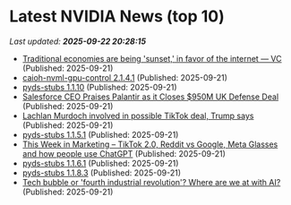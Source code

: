# Latest NVIDIA News (top 10)
_Last updated: **2025-09-22 20:28:15**_

- [Traditional economies are being 'sunset,' in favor of the internet — VC](https://cointelegraph.com/news/traditional-economies-sunset-favor-internet) (Published: 2025-09-21)
- [caioh-nvml-gpu-control 2.1.4.1](https://pypi.org/project/caioh-nvml-gpu-control/2.1.4.1/) (Published: 2025-09-21)
- [pyds-stubs 1.1.10](https://pypi.org/project/pyds-stubs/1.1.10/) (Published: 2025-09-21)
- [Salesforce CEO Praises Palantir as it Closes $950M UK Defense Deal](https://www.thestreet.com/technology/salesforce-ceo-praises-palantir-as-it-closes-950m-uk-defense-deal) (Published: 2025-09-21)
- [Lachlan Murdoch involved in possible TikTok deal, Trump says](https://www.abc.net.au/news/2025-09-22/tiktok-deal-involves-murdoch-trump-says/105800256) (Published: 2025-09-21)
- [pyds-stubs 1.1.5.1](https://pypi.org/project/pyds-stubs/1.1.5.1/) (Published: 2025-09-21)
- [This Week in Marketing – TikTok 2.0, Reddit vs Google, Meta Glasses and how people use ChatGPT](https://thesocialjuice.substack.com/p/this-week-in-marketing-tiktok-20) (Published: 2025-09-21)
- [pyds-stubs 1.1.6.1](https://pypi.org/project/pyds-stubs/1.1.6.1/) (Published: 2025-09-21)
- [pyds-stubs 1.1.8.3](https://pypi.org/project/pyds-stubs/1.1.8.3/) (Published: 2025-09-21)
- [Tech bubble or 'fourth industrial revolution'? Where are we at with AI?](https://www.abc.net.au/news/2025-09-22/is-ai-the-fourth-industrial-revolution/105790912) (Published: 2025-09-21)
